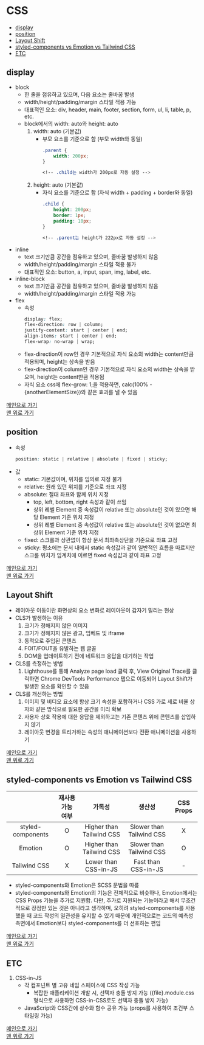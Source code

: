 # CSS

* [display](#display)
* [position](#position)
* [Layout Shift](#layout-shift)
* [styled-components vs Emotion vs Tailwind CSS](#styled-components-vs-emotion-vs-tailwind-css)
* [ETC](#etc)

## display
- block
    - 한 줄을 점유하고 있으며, 다음 요소는 줄바꿈 발생
    - width/height/padding/margin 스타일 적용 가능
    - 대표적인 요소: div, header, main, footer, section, form, ul, li, table, p, etc.
    - block에서의 width: auto와 height: auto
        1. width: auto (기본값)
            - 부모 요소를 기준으로 함 (부모 width와 동일)
                ```css
                .parent {
                    width: 200px;
                }
                
                <!-- .child는 width가 200px로 자동 설정 -->
                ```
        1. height: auto (기본값)
            - 자식 요소를 기준으로 함 (자식 width + padding + border와 동일)
                ```css
                .child {
                    height: 200px;
                    border: 1px;
                    padding: 10px;
                }
                
                <!-- .parent는 height가 222px로 자동 설정 -->
                ```
- inline
    - text 크기만큼 공간을 점유하고 있으며, 줄바꿈 발생하지 않음
    - width/height/padding/margin 스타일 적용 불가
    - 대표적인 요소: button, a, input, span, img, label, etc.
- inline-block
    - text 크기만큼 공간을 점유하고 있으며, 줄바꿈 발생하지 않음
    - width/height/padding/margin 스타일 적용 가능
- flex
    - 속성
        ```css
        display: flex;
        flex-direction: row | column;
        justify-content: start | center | end;
        align-items: start | center | end;
        flex-wrap: no-wrap | wrap;
        ```
    - flex-direction이 row인 경우 기본적으로 자식 요소의 width는 content만큼 적용되며, height는 상속을 받음
    - flex-direction이 column인 경우 기본적으로 자식 요소의 width는 상속을 받으며, height는 content만큼 적용됨
    - 자식 요소 css에 flex-grow: 1;을 적용하면, calc(100% - {anotherElementSize})와 같은 효과를 낼 수 있음
            
[메인으로 가기](https://github.com/sekhyuni/frontend-basic-concept)</br>
[맨 위로 가기](#css)
## position
- 속성
    ```css
    position: static | relative | absolute | fixed | sticky;
    ```
- 값
    - static: 기본값이며, 위치를 임의로 지정 불가
    - relative: 원래 있던 위치를 기준으로 좌표 지정
    - absolute: 절대 좌표와 함께 위치 지정
        - top, left, bottom, right 속성과 같이 쓰임
        - 상위 레벨 Element 중 속성값이 relative 또는 absolute인 것이 있으면 해당 Element 기준 위치 지정
        - 상위 레벨 Element 중 속성값이 relative 또는 absolute인 것이 없으면 최상위 Element 기준 위치 지정 
    - fixed: 스크롤과 상관없이 항상 문서 최좌측상단을 기준으로 좌표 고정
    - sticky: 평소에는 문서 내에서 static 속성값과 같이 일반적인 흐름을 따르지만 스크롤 위치가 임계치에 이르면 fixed 속성값과 같이 좌표 고정

[메인으로 가기](https://github.com/sekhyuni/frontend-basic-concept)</br>
[맨 위로 가기](#css)
## Layout Shift
- 레이아웃 이동이란 화면상의 요소 변화로 레이아웃이 갑자기 밀리는 현상
- CLS가 발생하는 이유
    1. 크기가 정해지지 않은 이미지
    1. 크기가 정해지지 않은 광고, 임베드 및 iframe
    1. 동적으로 주입된 콘텐츠
    1. FOIT/FOUT을 유발하는 웹 글꼴
    1. DOM을 업데이트하기 전에 네트워크 응답을 대기하는 작업
- CLS를 측정하는 방법
    1. Lighthouse를 통해 Analyze page load 클릭 후, View Original Trace를 클릭하면 Chrome DevTools Performance 탭으로 이동되어 Layout Shift가 발생한 요소를 확인할 수 있음
- CLS를 개선하는 방법
    1. 이미지 및 비디오 요소에 항상 크기 속성을 포함하거나 CSS 가로 세로 비율 상자와 같은 방식으로 필요한 공간을 미리 확보
    1. 사용자 상호 작용에 대한 응답을 제외하고는 기존 콘텐츠 위에 콘텐츠를 삽입하지 않기
    1. 레이아웃 변경을 트리거하는 속성의 애니메이션보다 전환 애니메이션을 사용하기

[메인으로 가기](https://github.com/sekhyuni/frontend-basic-concept)</br>
[맨 위로 가기](#css)
## styled-components vs Emotion vs Tailwind CSS
||재사용 가능 여부|가독성|생산성|CSS Props|
|:---:|:---:|:---:|:---:|:---:|
|styled-components|O|Higher than Tailwind CSS|Slower than Tailwind CSS|X|
|Emotion|O|Higher than Tailwind CSS|Slower than Tailwind CSS|O|
|Tailwind CSS|X|Lower than CSS-in-JS|Fast than CSS-in-JS|-|
- styled-components와 Emotion은 SCSS 문법을 따름
- styled-components와 Emotion의 기능은 전체적으로 비슷하나, Emotion에서는 CSS Props 기능을 추가로 지원함. 다만, 추가로 지원되는 기능이라고 해서 무조건적으로 장점만 있는 것은 아니라고 생각하며, 오히려 styled-components를 사용했을 때 코드 작성의 일관성을 유지할 수 있기 때문에 개인적으로는 코드의 예측성 측면에서 Emotion보다 styled-components를 더 선호하는 편임

[메인으로 가기](https://github.com/sekhyuni/frontend-basic-concept)</br>
[맨 위로 가기](#css)
## ETC
1. CSS-in-JS
    - 각 컴포넌트 별 고유 네임 스페이스에 CSS 작성 가능
        - 복잡한 애플리케이션 개발 시, 선택자 충돌 방지 가능 ({file}.module.css 형식으로 사용하면 CSS-in-CSS로도 선택자 충돌 방지 가능)
    - JavaScript와 CSS간에 상수와 함수 공유 가능 (props를 사용하여 조건부 스타일링 가능)

[메인으로 가기](https://github.com/sekhyuni/frontend-basic-concept)</br>
[맨 위로 가기](#css)